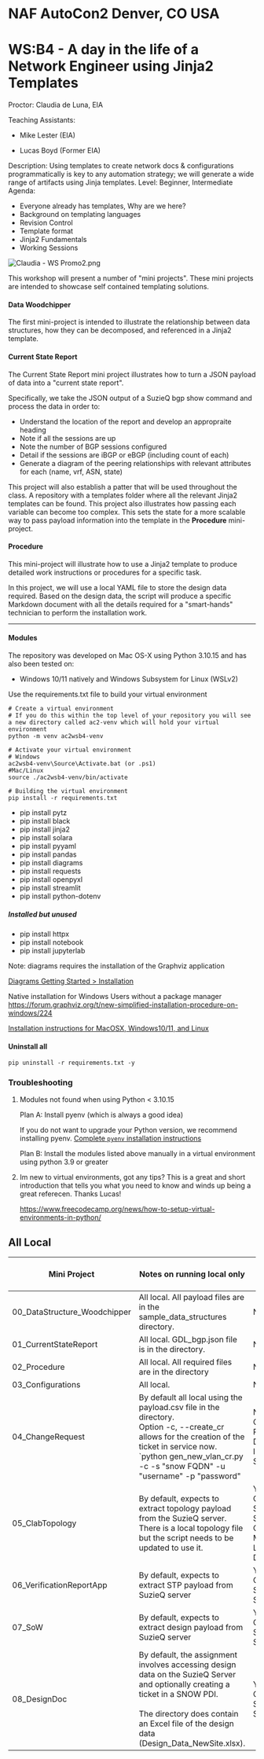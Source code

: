 # NAF AutoCon2 Denver, CO USA
# WS:B4 - A day in the life of a Network Engineer using Jinja2 Templates
Proctor: Claudia de Luna, EIA

Teaching Assistants:
- Mike Lester (EIA)

- Lucas Boyd (Former EIA)


Description: Using templates to create network docs & configurations programmatically is key to any automation strategy; we will generate a wide range of artifacts using Jinja templates.
Level: Beginner, Intermediate
Agenda:
+ Everyone already has templates, Why are we here?
+ Background on templating languages
+ Revision Control
+ Template format
+ Jinja2 Fundamentals
+ Working Sessions

![Claudia - WS Promo2.png](images/Claudia_WSPromo2.png)

This workshop will present a number of "mini projects".  These mini projects are intended to showcase self contained templating solutions.

#### Data Woodchipper

The first mini-project is intended to illustrate the relationship between data structures, how they can be decomposed, and referenced in a Jinja2 template.

#### Current State Report

The Current State Report mini project illustrates how to turn a JSON payload of data into a "current state report".

Specifically, we take the JSON output of a SuzieQ bgp show command and process the data in order to:

- Understand the location of the report and develop an appropraite heading
- Note if all the sessions are up
- Note the number of BGP sessions configured
- Detail if the sessions are iBGP or eBGP (including count of each)
- Generate a diagram of the peering relationships with relevant attributes for each (name, vrf, ASN, state)

This project will also establish a patter that will be used throughout the class.  A repository with a templates folder where all the relevant Jinja2 templates can be found.
This project also illustrates how passing each variable can become too complex.  This sets the state for a more scalable way to pass payload information into the template in the **Procedure** mini-project.

#### Procedure

This mini-project will illustrate how to use a Jinja2 template to produce detailed work instructions or procedures for a specific task. 

In this project, we will use a local YAML file to store the design data required.  Based on the design data, the script will produce a specific Markdown document with all the details required for a "smart-hands" technician to perform the installation work.


---
#### Modules

The repository was developed on Mac OS-X using Python 3.10.15 and has also been tested on:

- Windows 10/11 natively and Windows Subsystem for Linux (WSLv2)

Use the requirements.txt file to build your virtual environment
``` 
# Create a virtual environment
# If you do this within the top level of your repository you will see a new directory called ac2-venv which will hold your virtual environment
python -m venv ac2wsb4-venv

# Activate your virtual environment 
# Windows
ac2wsb4-venv\Source\Activate.bat (or .ps1)
#Mac/Linux
source ./ac2wsb4-venv/bin/activate

# Building the virtual environment
pip install -r requirements.txt

```

- pip install pytz
- pip install black
- pip install jinja2
- pip install solara
- pip install pyyaml
- pip install pandas
- pip install diagrams
- pip install requests
- pip install openpyxl
- pip install streamlit
- pip install python-dotenv


##### Installed but unused

- pip install httpx
- pip install notebook
- pip install jupyterlab


Note:  diagrams requires the installation of the Graphviz application

[Diagrams Getting Started > Installation](https://diagrams.mingrammer.com/docs/getting-started/installation)

Native installation for Windows Users without a package manager
https://forum.graphviz.org/t/new-simplified-installation-procedure-on-windows/224

[Installation instructions for MacOSX, Windows10/11, and Linux](https://www.perplexity.ai/page/installing-graphviz-on-windows-fzF5FhQASHqTyyOYDD6ODQ)


#### Uninstall all

``` pip uninstall -r requirements.txt -y ```

### Troubleshooting

1. Modules not found when using Python < 3.10.15

   Plan A:  Install pyenv (which is always a good idea)

   If you do not want to upgrade your Python version, we recommend installing pyenv.
   [Complete `pyenv` installation instructions](https://www.perplexity.ai/page/pyenv-installation-and-usage-g-0nRNLEaiSiqrvuzjsFaXrQ)

   Plan B: Install the modules listed above manually in a virtual environment using python 3.9 or greater
   

2. Im new to virtual environments, got any tips?
   This is a great and short introduction that tells you what you need to know and winds up being a great referecen.  Thanks Lucas!

   https://www.freecodecamp.org/news/how-to-setup-virtual-environments-in-python/


## All Local

| Mini Project                 | Notes on running local only                                  | Requires External Access                                     |
| ---------------------------- | ------------------------------------------------------------ | ------------------------------------------------------------ |
| 00_DataStructure_Woodchipper | All local.  All payload files are in the sample_data_structures directory. | No                                                           |
| 01_CurrentStateReport        | All local.  GDL_bgp.json file is in the directory.           | No                                                           |
| 02_Procedure                 | All local.  All required files are in the directory          | No                                                           |
| 03_Configurations            | All local.                                                   | No                                                           |
| 04_ChangeRequest             | By default all local using the payload.csv file in the directory.  <br />Option -c, --create_cr allows for the creation of the ticket in service now.<br />`python gen_new_vlan_cr.py -c -s "snow FQDN" -u "username" -p "password" | No<br />Optional Personal Developers Instance of Sevice Now  |
| 05_ClabTopology              | By default, expects to extract topology payload from the SuzieQ server.<br />There is a local topology file but the script needs to be updated to use it. | Yes. <br />CloudMyLab SuzieQ Server<br />Optional Mermaid Live Editor Diagram |
| 06_VerificationReportApp     | By default, expects to extract STP payload from SuzieQ server | Yes. <br />CloudMyLab SuzieQ Server                          |
| 07_SoW                       | By default, expects to extract design payload from SuzieQ server | Yes. <br />CloudMyLab SuzieQ Server                          |
| 08_DesignDoc                 | By default, the assignment involves accessing design data on the SuzieQ Server and optionally creating a ticket in a SNOW PDI.<br /><br />The directory does contain an Excel file of the design data (Design_Data_NewSite.xlsx). | Yes. <br />CloudMyLab SuzieQ Server                          |


